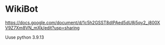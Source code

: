 # WikiBot

https://docs.google.com/document/d/1c5h2GSST8dIPAed5dU8j5qy2_j800XV9Z7Xm8VN_mXk/edit?usp=sharing

Uuse python 3.9.13